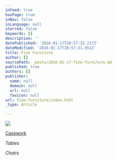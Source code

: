 ```yaml
---
inFeed: true
hasPage: true
inNav: false
inLanguage: null
starred: false
keywords: []
description: ''
datePublished: '2016-01-17T20:57:32.217Z'
dateModified: '2016-01-17T20:57:31.951Z'
title: Fine Furniture
author: []
sourcePath: _posts/2016-01-17-fine-furniture.md
published: true
authors: []
publisher:
  name: null
  domain: null
  url: null
  favicon: null
url: fine-furniture/index.html
_type: Article

---
```

![](https://s3-us-west-2.amazonaws.com/the-grid-img/p/10bae6656e44da1d171dd60e7f6a6d2bef825929.jpg)

[Casework][0]

_Tables_

_Chairs_

[0]: null